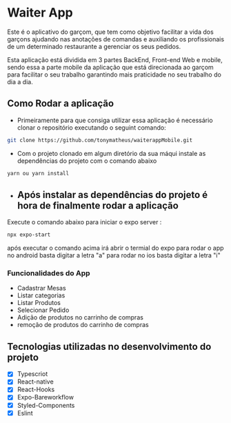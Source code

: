 # Waiter App
Este é o aplicativo do garçom, que tem como objetivo facilitar a vida dos garçons ajudando nas anotações de comandas e auxiliando os profissionais de um determinado restaurante a gerenciar os seus pedidos.

Esta aplicação está dividida em 3 partes BackEnd, Front-end Web e mobile, sendo essa a parte mobile da aplicação que está direcionada ao garçom para facilitar o seu trabalho garantindo mais praticidade no seu trabalho do dia a dia.

## Como Rodar a aplicação

- Primeiramente para que consiga utilizar essa aplicação é necessário clonar o repositório executando o seguint comando:

```bash
git clone https://github.com/tonymatheus/waiterappMobile.git
```
- Com o projeto clonado em algum diretório da sua máqui instale as dependências do projeto com o  comando abaixo

```bash
yarn ou yarn install
```

- ##  Após instalar as dependências do projeto é hora de finalmente rodar a aplicação

Execute o comando abaixo para iniciar o expo server :
```bash
npx expo-start
```
após executar o  comando acima irá abrir o termial do expo para rodar o app no android basta digitar a letra "a" para rodar no ios basta digitar a letra "i"


### Funcionalidades do App
- Cadastrar Mesas
- Listar categorias
- Listar Produtos
- Selecionar Pedido
- Adição de produtos no carrinho de compras
- remoção de produtos do carrinho de compras


## Tecnologias utilizadas no desenvolvimento do projeto
- [x] Typescriot
- [x] React-native
- [x] React-Hooks
- [x] Expo-Bareworkflow
- [x] Styled-Components
- [x] Eslint